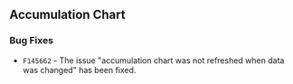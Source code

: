## Accumulation Chart

### Bug Fixes

- `F145662` - The issue "accumulation chart was not refreshed when data was changed" has been fixed.
